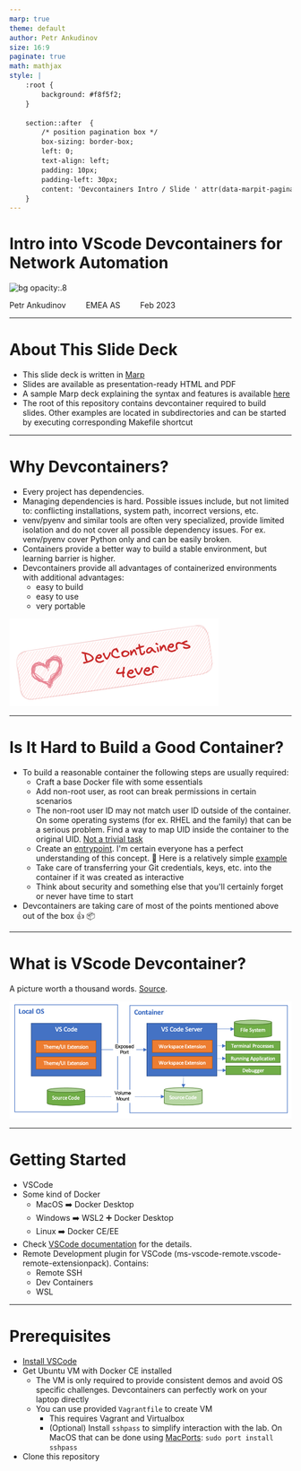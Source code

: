 ```yaml
---
marp: true
theme: default
author: Petr Ankudinov
size: 16:9
paginate: true
math: mathjax
style: |
    :root {
        background: #f8f5f2;
    }

    section::after  {
        /* position pagination box */
        box-sizing: border-box;
        left: 0;
        text-align: left;
        padding: 10px;
        padding-left: 30px;
        content: 'Devcontainers Intro / Slide ' attr(data-marpit-pagination);
    }
---
```


# Intro into VScode Devcontainers for Network Automation <!-- fit -->

<!-- Do not add page number on this slide -->
<!--
_paginate: false
-->

![bg opacity:.8](https://fastly.picsum.photos/id/24/720/576.jpg?hmac=2l2ISqSEDngDB0p1hldccCFV0pcNzfnz3oxZZkJq0AE)

Petr Ankudinov
$~~~~~~~$ EMEA AS
$~~~~~~~$ Feb 2023

---

# About This Slide Deck

- This slide deck is written in [Marp](https://marp.app/)
- Slides are available as presentation-ready HTML and PDF
- A sample Marp deck explaining the syntax and features is available [here](https://github.com/ankudinov/yet-another-marp-deck)
- The root of this repository contains devcontainer required to build slides. Other examples are located in subdirectories and can be started by executing corresponding Makefile shortcut

<!-- Add footer starting from this slide -->
<!--
footer: '$~~~~~~~~~~~~~~~~~~~~~~~~~~~~~~~~~~~~~~~~~~~~~~~~~~~~~~~~~~~~~~~~~~~~~~~~~~~~~~~~~~~~~~~~~~~~~~~~~~~~~~~~~~~~~~~~~~~~~~~~~~~~~~~~~~~~~~~~~~~~~~~~~~~~~~~~~~~~~~~~~~~~~~~~~~~~~~~~~~~~~~~~~~~~~~$![h:30](https://www.arista.com/assets/images/logo/Arista_Logo.png)'
-->

---

# Why Devcontainers?

<style scoped>section {font-size: 26px;}</style>

- Every project has dependencies.
- Managing dependencies is hard. Possible issues include, but not limited to: conflicting installations, system path, incorrect versions, etc.
- venv/pyenv and similar tools are often very specialized, provide limited isolation and do not cover all possible dependency issues. For ex. venv/pyenv cover Python only and can be easily broken.
- Containers provide a better way to build a stable environment, but learning barrier is higher.
- Devcontainers provide all advantages of containerized environments with additional advantages:
  - easy to build
  - easy to use
  - very portable

![bg fit opacity:.3](excalidraw/why_devcontainers.png)

---

# Is It Hard to Build a Good Container?

<style scoped>section {font-size: 22px;}</style>

- To build a reasonable container the following steps are usually required:
  - Craft a base Docker file with some essentials
  - Add non-root user, as root can break permissions in certain scenarios
  - The non-root user ID may not match user ID outside of the container. On some operating systems (for ex. RHEL and the family) that can be a serious problem. Find a way to map UID inside the container to the original UID. [Not a trivial task](https://github.com/arista-netdevops-community/avd-quickstart-containerlab/blob/master/.devcontainer/updateUID.Dockerfile)
  - Create an [entrypoint](https://docs.docker.com/engine/reference/builder/#entrypoint). I'm certain everyone has a perfect understanding of this concept. :slightly_smiling_face: Here is a relatively simple [example](https://github.com/arista-netdevops-community/avd-all-in-one-container/blob/master/entrypoint.sh)
  - Take care of transferring your Git credentials, keys, etc. into the container if it was created as interactive
  - Think about security and something else that you'll certainly forget or never have time to start
- Devcontainers are taking care of most of the points mentioned above out of the box 👍 📦

---

# What is VScode Devcontainer?

A picture worth a thousand words. [Source](https://code.visualstudio.com/docs/devcontainers/containers).

![devcontainer architecture](media/architecture-containers.png)

---

# Getting Started

<style scoped>section {font-size: 26px;}</style>

- VSCode
- Some kind of Docker
  - MacOS ➡️ Docker Desktop
  - Windows ➡️ WSL2 ➕ Docker Desktop
  - Linux ➡️ Docker CE/EE
- Check [VSCode documentation](https://code.visualstudio.com/docs/devcontainers/containers) for the details.
- Remote Development plugin for VSCode (ms-vscode-remote.vscode-remote-extensionpack). Contains:
  - Remote SSH
  - Dev Containers
  - WSL

---

# Prerequisites

- [Install VSCode](https://code.visualstudio.com/download)
- Get Ubuntu VM with Docker CE installed
  - The VM is only required to provide consistent demos and avoid OS specific challenges. Devcontainers can perfectly work on your laptop directly
  - You can use provided `Vagrantfile` to create VM
    - This requires Vagrant and Virtualbox
    - (Optional) Install `sshpass` to simplify interaction with the lab. On MacOS that can be done using [MacPorts](https://www.macports.org/install.php): `sudo port install sshpass`
- Clone this repository
